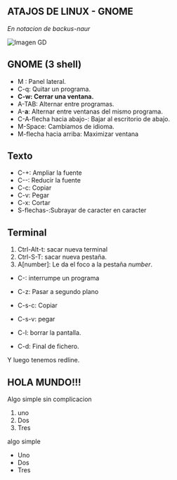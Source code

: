 ## ATAJOS DE LINUX - GNOME

_En notacion de backus-naur_

![Imagen GD](Sonido.png )

## GNOME (3 shell)

- M : Panel lateral.
- C-q: Quitar un programa.
- __C-w: Cerrar una ventana.__
- A-TAB: Alternar entre programas.
- A-__a__: Alternar entre ventanas del mismo programa.
- C-A-flecha hacia abajo-: Bajar al escritorio de abajo.
- M-Space: Cambiamos de idioma.
- M-flecha hacia arriba: Maximizar ventana


## Texto

- C-+: Ampliar la fuente
- C--: Reducir la fuente
- C-c: Copiar
- C-v: Pegar
- C-x: Cortar
- S-flechas-:Subrayar de caracter en caracter


## Terminal

 1. Ctrl-Alt-t: sacar nueva terminal
 2. Ctrl-S-T: sacar nueva pestaña.
 3. A[number]: Le da el foco a la pestaña _number_.

- C-: interrumpe un programa

- C-z: Pasar a segundo plano

- C-s-c: Copiar

- C-s-v: pegar

- C-l: borrar la pantalla.

- C-d: Final de fichero.

Y luego tenemos redline.


## HOLA MUNDO!!! 

Algo simple sin complicacion

1. uno
2. Dos
3. Tres 

algo simple

- Uno
- Dos
- Tres
